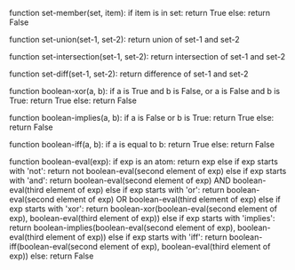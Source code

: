 function set-member(set, item):
    if item is in set:
        return True
    else:
        return False

function set-union(set-1, set-2):
    return union of set-1 and set-2

function set-intersection(set-1, set-2):
    return intersection of set-1 and set-2

function set-diff(set-1, set-2):
    return difference of set-1 and set-2

function boolean-xor(a, b):
    if a is True and b is False, or a is False and b is True:
        return True
    else:
        return False

function boolean-implies(a, b):
    if a is False or b is True:
        return True
    else:
        return False

function boolean-iff(a, b):
    if a is equal to b:
        return True
    else:
        return False

function boolean-eval(exp):
    if exp is an atom:
        return exp
    else if exp starts with 'not':
        return not boolean-eval(second element of exp)
    else if exp starts with 'and':
        return boolean-eval(second element of exp) AND boolean-eval(third element of exp)
    else if exp starts with 'or':
        return boolean-eval(second element of exp) OR boolean-eval(third element of exp)
    else if exp starts with 'xor':
        return boolean-xor(boolean-eval(second element of exp), boolean-eval(third element of exp))
    else if exp starts with 'implies':
        return boolean-implies(boolean-eval(second element of exp), boolean-eval(third element of exp))
    else if exp starts with 'iff':
        return boolean-iff(boolean-eval(second element of exp), boolean-eval(third element of exp))
    else:
        return False

